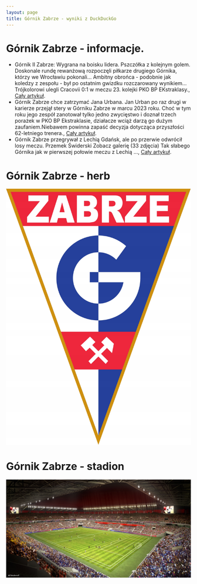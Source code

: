 ```yaml
---
layout: page
title: Górnik Zabrze - wyniki z DuckDuckGo
---
```

# Górnik Zabrze - informacje.
  * Górnik II Zabrze: Wygrana na boisku lidera. Pszczółka z kolejnym golem. Doskonale rundę rewanżową rozpoczęli piłkarze drugiego Górnika, którzy we Wrocławiu pokonali... Ambitny obrońca - podobnie jak koledzy z zespołu - był po ostatnim gwizdku rozczarowany wynikiem... Trójkolorowi ulegli Cracovii 0:1 w meczu 23. kolejki PKO BP EKstraklasy., [Cały artykuł](https://www.gornikzabrze.pl/wydarzenia).
  * Górnik Zabrze chce zatrzymać Jana Urbana. Jan Urban po raz drugi w karierze przejął stery w Górniku Zabrze w marcu 2023 roku. Choć w tym roku jego zespół zanotował tylko jedno zwycięstwo i doznał trzech porażek w PKO BP Ekstraklasie, działacze wciąż darzą go dużym zaufaniem.Niebawem powinna zapaść decyzja dotycząca przyszłości 62-letniego trenera., [Cały artykuł](https://www.goal.pl/ekstraklasa/gornik-zabrze-chce-zatrzymac-jana-urbana-ustalono-termin-rozmow/).
  * Górnik Zabrze przegrywał z Lechią Gdańsk, ale po przerwie odwrócił losy meczu. Przemek Świderski Zobacz galerię (33 zdjęcia) Tak słabego Górnika jak w pierwszej połowie meczu z Lechią ..., [Cały artykuł](https://dziennikzachodni.pl/pachnialo-katastrofa-ale-jan-urban-w-przerwie-odmienil-zespol-gornika-zabrze-lechia-zostala-pokonana/ar/c2p2-27348027).


# Górnik Zabrze - herb
  ![herb](gornik_zabrze_herb.jpg)

# Górnik Zabrze - stadion
  ![stadion](gornik_zabrze_stadion.jpg)